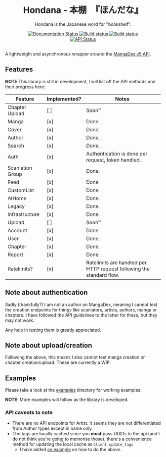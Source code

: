 <div align="center">
    <h1>Hondana - 本棚　『ほんだな』</h1>
    <p>Hondana is the Japanese word for "bookshelf".</p>
    <a href='https://hondana.readthedocs.io/en/latest/?badge=latest'>
        <img src='https://readthedocs.org/projects/hondana/badge/?version=latest' alt='Documentation Status' />
    </a>
    <a href='https://github.com/AbstractUmbra/Hondana/actions/workflows/build.yaml'>
        <img src='https://github.com/AbstractUmbra/Hondana/workflows/Build/badge.svg' alt='Build status' />
    </a>
    <a href='https://github.com/AbstractUmbra/Hondana/actions/workflows/lint.yaml'>
        <img src='https://github.com/AbstractUmbra/Hondana/workflows/Lint/badge.svg' alt='Build status' />
    </a>
</div>
<div align="center">
    <a href='https://api.mangadex.org/'>
        <img src='https://img.shields.io/website?down_color=red&down_message=offline&label=API%20Status&logo=MangaDex%20API&up_color=lime&up_message=online&url=https%3A%2F%2Fapi.mangadex.org%2Fping' alt='API Status'/>
    </a>
</div>
<br>

A lightweight and asynchronous wrapper around the [MangaDex v5 API](https://api.mangadex.org/docs.html).

## Features
**NOTE** This library is still in development, I will list off the API methods and their progress here:

| Feature          | Implemented? | Notes                                                                |
| ---------------- | ------------ | -------------------------------------------------------------------- |
| Chapter Upload   | [ ]          | Soon:tm:                                                             |
| Manga            | [x]          | Done.                                                                |
| Cover            | [x]          | Done.                                                                |
| Author           | [x]          | Done.                                                                |
| Search           | [x]          | Done.                                                                |
| Auth             | [x]          | Authentication is done per request, token handled.                   |
| Scanlation Group | [x]          | Done.                                                                |
| Feed             | [x]          | Done                                                                 |
| CustomList       | [x]          | Done.                                                                |
| AtHome           | [x]          | Done.                                                                |
| Legacy           | [x]          | Done.                                                                |
| Infrastructure   | [x]          | Done.                                                                |
| Upload           | [ ]          | Soon:tm:                                                             |
| Account          | [x]          | Done.                                                                |
| User             | [x]          | Done.                                                                |
| Chapter          | [x]          | Done.                                                                |
| Report           | [x]          | Done.                                                                |
| Ratelimits?      | [x]          | Ratelimits are handled per HTTP request following the standard flow. |


## Note about authentication
Sadly (thankfully?) I am not an author on MangaDex, meaning I cannot test the creation endpoints for things like scanlators, artists, authors, manga or chapters.
I have followed the API guidelines to the letter for these, but they may not work.

Any help in testing them is greatly appreciated.

## Note about upload/creation
Following the above, this means I also cannot test manga creation or chapter creation/upload.
These are currently a WIP.

## Examples
Please take a look at the [examples](./examples/) directory for working examples.

**NOTE**: More examples will follow as the library is developed.

### API caveats to note

- There are no API endpoints for Artist. It seems they are not differentiated from Author types except in name only.
- The tags are locally cached since you **must** pass UUIDs to the api (and I do not think you're going to memorise those), there's a convenience method for updating the local cache as `Client.update_tags`
  - I have added [an example](./examples/updating_local_tags.py) on how to do the above.
